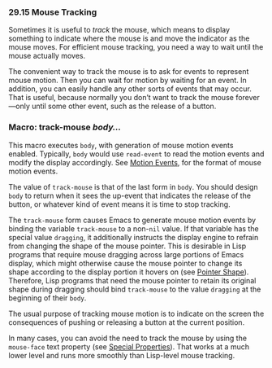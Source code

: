 

### 29.15 Mouse Tracking

Sometimes it is useful to *track* the mouse, which means to display something to indicate where the mouse is and move the indicator as the mouse moves. For efficient mouse tracking, you need a way to wait until the mouse actually moves.

The convenient way to track the mouse is to ask for events to represent mouse motion. Then you can wait for motion by waiting for an event. In addition, you can easily handle any other sorts of events that may occur. That is useful, because normally you don’t want to track the mouse forever—only until some other event, such as the release of a button.

### Macro: **track-mouse** *body…*

This macro executes `body`, with generation of mouse motion events enabled. Typically, `body` would use `read-event` to read the motion events and modify the display accordingly. See [Motion Events](Motion-Events.html), for the format of mouse motion events.

The value of `track-mouse` is that of the last form in `body`. You should design `body` to return when it sees the up-event that indicates the release of the button, or whatever kind of event means it is time to stop tracking.

The `track-mouse` form causes Emacs to generate mouse motion events by binding the variable `track-mouse` to a non-`nil` value. If that variable has the special value `dragging`, it additionally instructs the display engine to refrain from changing the shape of the mouse pointer. This is desirable in Lisp programs that require mouse dragging across large portions of Emacs display, which might otherwise cause the mouse pointer to change its shape according to the display portion it hovers on (see [Pointer Shape](Pointer-Shape.html)). Therefore, Lisp programs that need the mouse pointer to retain its original shape during dragging should bind `track-mouse` to the value `dragging` at the beginning of their `body`.

The usual purpose of tracking mouse motion is to indicate on the screen the consequences of pushing or releasing a button at the current position.

In many cases, you can avoid the need to track the mouse by using the `mouse-face` text property (see [Special Properties](Special-Properties.html)). That works at a much lower level and runs more smoothly than Lisp-level mouse tracking.
